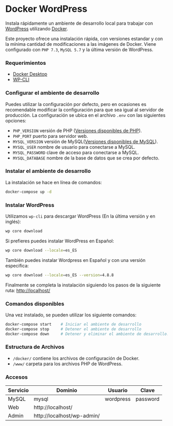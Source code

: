 # Docker WordPress

Instala rápidamente un ambiente de desarrollo local para trabajar con [WordPress](https://es.wordpress.org/) utilizando [Docker](https://www.docker.com). 

Este proyecto ofrece una instalación rápida, con versiones estandar y con la mínima cantidad de modificaciones a las imágenes de Docker. Viene configurado con  `PHP 7.3`, `MySQL 5.7` y la última versión de WordPress.

### Requerimientos

* [Docker Desktop](https://www.docker.com/products/docker-desktop)
* [WP-CLI](https://wp-cli.org/)

### Configurar el ambiente de desarrollo

Puedes utilizar la configuración por defecto, pero en ocasiones es recomendable modificar la configuración para que sea igual al servidor de producción. La configuración se ubica en el archivo `.env` con las siguientes opciones:

* `PHP_VERSION` versión de PHP ([Versiones disponibles de PHP](https://github.com/docker-library/docs/blob/master/php/README.md#supported-tags-and-respective-dockerfile-links)).
* `PHP_PORT` puerto para servidor web.
* `MYSQL_VERSION` versión de MySQL([Versiones disponibles de MySQL](https://hub.docker.com/_/mysql)).
* `MYSQL_USER` nombre de usuario para conectarse a MySQL.
* `MYSQL_PASSWORD` clave de acceso para conectarse a MySQL.
* `MYSQL_DATABASE` nombre de la base de datos que se crea por defecto.

### Instalar el ambiente de desarrollo

La instalación se hace en línea de comandos:

```zsh
docker-compose up -d
```
### Instalar WordPress

Utilizamos `wp-cli` para descargar WordPress (En la última versión y en inglés):

```zsh
wp core download
```

Si prefieres puedes instalar WordPress en Español:

```zsh
wp core download --locale=es_ES
```

También puedes instalar Wordpress en Español y con una versión especifica:

```zsh
wp core download --locale=es_ES --version=4.8.8
```

Finalmente se completa la instalación siguiendo los pasos de la siguiente ruta: [http://localhost/](http://localhost/)

### Comandos disponibles

Una vez instalado, se pueden utilizar los siguiente comandos:

```zsh
docker-compose start    # Iniciar el ambiente de desarrollo
docker-compose stop     # Detener el ambiente de desarrollo
docker-compose down     # Detener y eliminar el ambiente de desarrollo.
```

### Estructura de Archivos

* `/docker/` contiene los archivos de configuración de Docker.
* `/www/` carpeta para los archivos PHP de WordPress.

### Accesos

| Servicio | Dominio  | Usuario | Clave |
|---|---|---|---|
| MySQL | mysql | wordpress | password |
| Web | http://localhost/ | | |
| Admin | http://localhost/wp-admin/ |  |  |
